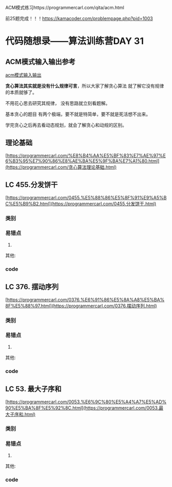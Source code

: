 ACM模式练习https://programmercarl.com/qita/acm.html

前25题完成！！！https://kamacoder.com/problempage.php?pid=1003

# 代码随想录——算法训练营DAY 31

## ACM模式输入输出参考
[acm模式输入输出](https://blog.csdn.net/qq_46046431/article/details/129266738?ops_request_misc=%257B%2522request%255Fid%2522%253A%2522170488815716800197032506%2522%252C%2522scm%2522%253A%252220140713.130102334.pc%255Fall.%2522%257D&request_id=170488815716800197032506&biz_id=0&utm_medium=distribute.pc_search_result.none-task-blog-2~all~first_rank_ecpm_v1~rank_v31_ecpm-2-129266738-null-null.142%5Ev99%5Epc_search_result_base6&utm_term=acm%E6%A8%A1%E5%BC%8F%E8%AF%BB%E5%85%A5vector&spm=1018.2226.3001.4187)

**贪心算法其实就是没有什么规律可言**，所以大家了解贪心算法 就了解它没有规律的本质就够了。 

不用花心思去研究其规律， 没有思路就立刻看题解。 

基本贪心的题目 有两个极端，要不就是特简单，要不就是死活想不出来。  

学完贪心之后再去看动态规划，就会了解贪心和动规的区别。

 

## 理论基础 

[https://programmercarl.com/%E8%B4%AA%E5%BF%83%E7%AE%97%E6%B3%95%E7%90%86%E8%AE%BA%E5%9F%BA%E7%A1%80.html](https://programmercarl.com/贪心算法理论基础.html)



## LC 455.分发饼干 

[https://programmercarl.com/0455.%E5%88%86%E5%8F%91%E9%A5%BC%E5%B9%B2.html](https://programmercarl.com/0455.分发饼干.html)



### 类别



### 易错点

1. 

其他:

### code



## LC 376. 摆动序列 

[https://programmercarl.com/0376.%E6%91%86%E5%8A%A8%E5%BA%8F%E5%88%97.html](https://programmercarl.com/0376.摆动序列.html)



### 类别



### 易错点

1. 

其他:

### code



## LC 53. 最大子序和 

[https://programmercarl.com/0053.%E6%9C%80%E5%A4%A7%E5%AD%90%E5%BA%8F%E5%92%8C.html](https://programmercarl.com/0053.最大子序和.html)



### 类别



### 易错点

1. 

其他:

### code